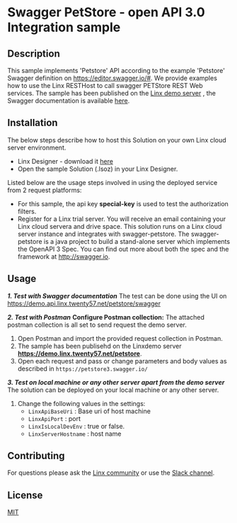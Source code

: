 #  Swagger PetStore - open API 3.0 Integration sample

## Description
This sample implements 'Petstore' API according to the example 'Petstore' Swagger definition on https://editor.swagger.io/#.  We provide examples how to use the Linx RESTHost to call swagger PETStore REST Web services.  The sample has been published on the [Linx demo server](https://demo.linx.twenty57.net/) , the Swagger documentation is available [here](https://demo.api.linx.twenty57.net/petstore/swagger).  

## Installation
The below steps describe how to host this Solution on your own Linx cloud server environment.
- Linx Designer - download it [here](https://linx.software/)
- Open the sample Solution (.lsoz) in your Linx Designer.

Listed below are the usage steps involved in using the deployed service from 2 request platforms:
- For this sample, the api key **special-key** is used to test the authorization filters. 
- Register for a Linx trial server. You will receive an email containing your Linx cloud servera and drive space.
This solution runs on a Linx cloud server instance and integrates with swagger-petstore.  The swagger-petstore is a java project to build a stand-alone server which implements the OpenAPI 3 Spec. You can find out more about both the spec and the framework at http://swagger.io.  


## Usage
***1. Test with Swagger documentation***
The test can be done using the UI on  https://demo.api.linx.twenty57.net/petstore/swagger 

***2. Test with Postman***
****Configure Postman collection:****
The attached postman collection is all set to send request the demo server.
1. Open Postman and import the provided request collection in Postman.
2. The sample has been publisehd on the Linxdemo server **https://demo.linx.twenty57.net/petstore**.  
3. Open each request and pass or change parameters and body values as described in `https://petstore3.swagger.io/`

***3. Test on local machine or any other server apart from the demo server***
The solution can be deployed on your local machine or any other server.  
1. Change the following values in the settings:
    - `LinxApiBaseUri` : Base uri of host machine
    - `LinxApiPort` : port
    - `LinxIsLocalDevEnv` : true or false. 
    - `LinxServerHostname` : host name


## Contributing

For questions please ask the [Linx community](https://linx/software/community) or use the [Slack channel](https://linxsoftware.slack.com/archives/C01FLBC1XNX). 

## License

[MIT](https://github.com/linx-software/template-repo/blob/main/LICENSE.txt)
